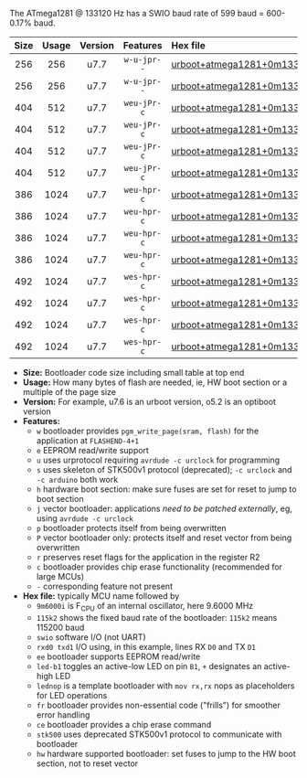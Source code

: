 The ATmega1281 @ 133120 Hz has a SWIO baud rate of 599 baud = 600-0.17% baud.

|Size|Usage|Version|Features|Hex file|
|:-:|:-:|:-:|:-:|:--|
|256|256|u7.7|`w-u-jpr--`|[urboot+atmega1281+0m133120i++++0k6_swio_rxd2_txd3.hex](https://raw.githubusercontent.com/stefanrueger/urboot.hex/main/mcus/atmega1281/internal_oscillator/fint+0m133120_Hz/br++++0k6_bps/urboot+atmega1281+0m133120i++++0k6_swio_rxd2_txd3.hex)|
|256|256|u7.7|`w-u-jpr--`|[urboot+atmega1281+0m133120i++++0k6_swio_rxe0_txe1.hex](https://raw.githubusercontent.com/stefanrueger/urboot.hex/main/mcus/atmega1281/internal_oscillator/fint+0m133120_Hz/br++++0k6_bps/urboot+atmega1281+0m133120i++++0k6_swio_rxe0_txe1.hex)|
|404|512|u7.7|`weu-jPr-c`|[urboot+atmega1281+0m133120i++++0k6_swio_rxd2_txd3_ee_led+b5_fr_ce.hex](https://raw.githubusercontent.com/stefanrueger/urboot.hex/main/mcus/atmega1281/internal_oscillator/fint+0m133120_Hz/br++++0k6_bps/urboot+atmega1281+0m133120i++++0k6_swio_rxd2_txd3_ee_led+b5_fr_ce.hex)|
|404|512|u7.7|`weu-jPr-c`|[urboot+atmega1281+0m133120i++++0k6_swio_rxd2_txd3_ee_lednop_fr_ce.hex](https://raw.githubusercontent.com/stefanrueger/urboot.hex/main/mcus/atmega1281/internal_oscillator/fint+0m133120_Hz/br++++0k6_bps/urboot+atmega1281+0m133120i++++0k6_swio_rxd2_txd3_ee_lednop_fr_ce.hex)|
|404|512|u7.7|`weu-jPr-c`|[urboot+atmega1281+0m133120i++++0k6_swio_rxe0_txe1_ee_led+b5_fr_ce.hex](https://raw.githubusercontent.com/stefanrueger/urboot.hex/main/mcus/atmega1281/internal_oscillator/fint+0m133120_Hz/br++++0k6_bps/urboot+atmega1281+0m133120i++++0k6_swio_rxe0_txe1_ee_led+b5_fr_ce.hex)|
|404|512|u7.7|`weu-jPr-c`|[urboot+atmega1281+0m133120i++++0k6_swio_rxe0_txe1_ee_lednop_fr_ce.hex](https://raw.githubusercontent.com/stefanrueger/urboot.hex/main/mcus/atmega1281/internal_oscillator/fint+0m133120_Hz/br++++0k6_bps/urboot+atmega1281+0m133120i++++0k6_swio_rxe0_txe1_ee_lednop_fr_ce.hex)|
|386|1024|u7.7|`weu-hpr-c`|[urboot+atmega1281+0m133120i++++0k6_swio_rxd2_txd3_ee_led+b5_fr_ce_hw.hex](https://raw.githubusercontent.com/stefanrueger/urboot.hex/main/mcus/atmega1281/internal_oscillator/fint+0m133120_Hz/br++++0k6_bps/urboot+atmega1281+0m133120i++++0k6_swio_rxd2_txd3_ee_led+b5_fr_ce_hw.hex)|
|386|1024|u7.7|`weu-hpr-c`|[urboot+atmega1281+0m133120i++++0k6_swio_rxd2_txd3_ee_lednop_fr_ce_hw.hex](https://raw.githubusercontent.com/stefanrueger/urboot.hex/main/mcus/atmega1281/internal_oscillator/fint+0m133120_Hz/br++++0k6_bps/urboot+atmega1281+0m133120i++++0k6_swio_rxd2_txd3_ee_lednop_fr_ce_hw.hex)|
|386|1024|u7.7|`weu-hpr-c`|[urboot+atmega1281+0m133120i++++0k6_swio_rxe0_txe1_ee_led+b5_fr_ce_hw.hex](https://raw.githubusercontent.com/stefanrueger/urboot.hex/main/mcus/atmega1281/internal_oscillator/fint+0m133120_Hz/br++++0k6_bps/urboot+atmega1281+0m133120i++++0k6_swio_rxe0_txe1_ee_led+b5_fr_ce_hw.hex)|
|386|1024|u7.7|`weu-hpr-c`|[urboot+atmega1281+0m133120i++++0k6_swio_rxe0_txe1_ee_lednop_fr_ce_hw.hex](https://raw.githubusercontent.com/stefanrueger/urboot.hex/main/mcus/atmega1281/internal_oscillator/fint+0m133120_Hz/br++++0k6_bps/urboot+atmega1281+0m133120i++++0k6_swio_rxe0_txe1_ee_lednop_fr_ce_hw.hex)|
|492|1024|u7.7|`wes-hpr-c`|[urboot+atmega1281+0m133120i++++0k6_swio_rxd2_txd3_ee_led+b5_fr_ce_stk500_hw.hex](https://raw.githubusercontent.com/stefanrueger/urboot.hex/main/mcus/atmega1281/internal_oscillator/fint+0m133120_Hz/br++++0k6_bps/urboot+atmega1281+0m133120i++++0k6_swio_rxd2_txd3_ee_led+b5_fr_ce_stk500_hw.hex)|
|492|1024|u7.7|`wes-hpr-c`|[urboot+atmega1281+0m133120i++++0k6_swio_rxd2_txd3_ee_lednop_fr_ce_stk500_hw.hex](https://raw.githubusercontent.com/stefanrueger/urboot.hex/main/mcus/atmega1281/internal_oscillator/fint+0m133120_Hz/br++++0k6_bps/urboot+atmega1281+0m133120i++++0k6_swio_rxd2_txd3_ee_lednop_fr_ce_stk500_hw.hex)|
|492|1024|u7.7|`wes-hpr-c`|[urboot+atmega1281+0m133120i++++0k6_swio_rxe0_txe1_ee_led+b5_fr_ce_stk500_hw.hex](https://raw.githubusercontent.com/stefanrueger/urboot.hex/main/mcus/atmega1281/internal_oscillator/fint+0m133120_Hz/br++++0k6_bps/urboot+atmega1281+0m133120i++++0k6_swio_rxe0_txe1_ee_led+b5_fr_ce_stk500_hw.hex)|
|492|1024|u7.7|`wes-hpr-c`|[urboot+atmega1281+0m133120i++++0k6_swio_rxe0_txe1_ee_lednop_fr_ce_stk500_hw.hex](https://raw.githubusercontent.com/stefanrueger/urboot.hex/main/mcus/atmega1281/internal_oscillator/fint+0m133120_Hz/br++++0k6_bps/urboot+atmega1281+0m133120i++++0k6_swio_rxe0_txe1_ee_lednop_fr_ce_stk500_hw.hex)|

- **Size:** Bootloader code size including small table at top end
- **Usage:** How many bytes of flash are needed, ie, HW boot section or a multiple of the page size
- **Version:** For example, u7.6 is an urboot version, o5.2 is an optiboot version
- **Features:**
  + `w` bootloader provides `pgm_write_page(sram, flash)` for the application at `FLASHEND-4+1`
  + `e` EEPROM read/write support
  + `u` uses urprotocol requiring `avrdude -c urclock` for programming
  + `s` uses skeleton of STK500v1 protocol (deprecated); `-c urclock` and `-c arduino` both work
  + `h` hardware boot section: make sure fuses are set for reset to jump to boot section
  + `j` vector bootloader: applications *need to be patched externally*, eg, using `avrdude -c urclock`
  + `p` bootloader protects itself from being overwritten
  + `P` vector bootloader only: protects itself and reset vector from being overwritten
  + `r` preserves reset flags for the application in the register R2
  + `c` bootloader provides chip erase functionality (recommended for large MCUs)
  + `-` corresponding feature not present
- **Hex file:** typically MCU name followed by
  + `9m6000i` is F<sub>CPU</sub> of an internal oscillator, here 9.6000 MHz
  + `115k2` shows the fixed baud rate of the bootloader: `115k2` means 115200 baud
  + `swio` software I/O (not UART)
  + `rxd0 txd1` I/O using, in this example, lines RX `D0` and TX `D1`
  + `ee` bootloader supports EEPROM read/write
  + `led-b1` toggles an active-low LED on pin `B1`, `+` designates an active-high LED
  + `lednop` is a template bootloader with `mov rx,rx` nops as placeholders for LED operations
  + `fr` bootloader provides non-essential code ("frills") for smoother error handling
  + `ce` bootloader provides a chip erase command
  + `stk500` uses deprecated STK500v1 protocol to communicate with bootloader
  + `hw` hardware supported bootloader: set fuses to jump to the HW boot section, not to reset vector
